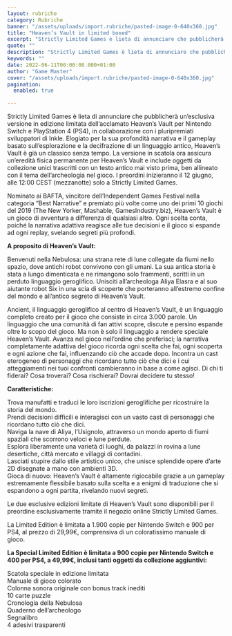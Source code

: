 ```yaml
---
layout: rubriche
category: Rubriche
banner: "/assets/uploads/import.rubriche/pasted-image-0-640x360.jpg"
title: "Heaven’s Vault in limited boxed"
excerpt: "Strictly Limited Games è lieta di annunciare che pubblicherà un’esclusiva versione in edizione limitata dell’acclamato Heaven’s Vault per Nintendo Switch e PlayStation 4 (PS4), in collaborazione con i pluripremiati sviluppatori di Inkle. Elogiato per la sua profondità narrativa e il gameplay basato sull’esplorazione e la decifrazione di un linguaggio antico, Heaven’s Vault è già un [&hellip"
quote: ""
description: "Strictly Limited Games è lieta di annunciare che pubblicherà un’esclusiva versione in edizione limitata dell’acclamato Heaven’s Vault per Nintendo Switch e PlayStation 4 (PS4), in collaborazione con i pluripremiati sviluppatori di Inkle. Elogiato per la sua profondità narrativa e il gameplay basato sull’esplorazione e la decifrazione di un linguaggio antico, Heaven’s Vault è già un [&hellip"
keywords: ""
date: 2022-06-11T00:00:00.000+01:00
author: "Game Master"
cover: "/assets/uploads/import.rubriche/pasted-image-0-640x360.jpg"
pagination:
  enabled: true

---
```


Strictly Limited Games è lieta di annunciare che pubblicherà un’esclusiva versione in edizione limitata dell’acclamato Heaven’s Vault per Nintendo Switch e PlayStation 4 (PS4), in collaborazione con i pluripremiati sviluppatori di Inkle. Elogiato per la sua profondità narrativa e il gameplay basato sull’esplorazione e la decifrazione di un linguaggio antico, Heaven’s Vault è già un classico senza tempo. La versione in scatola ora assicura un’eredità fisica permanente per Heaven’s Vault e include oggetti da collezione unici trascritti con un testo antico mai visto prima, ben allineato con il tema dell’archeologia nel gioco. I preordini inizieranno il 12 giugno, alle 12:00 CEST (mezzanotte) solo a Strictly Limited Games.

Nominato ai BAFTA, vincitore dell’Independent Games Festival nella categoria “Best Narrative” e premiato più volte come uno dei primi 10 giochi del 2019 (The New Yorker, Mashable, GamesIndustry.biz), Heaven’s Vault è un gioco di avventura a differenza di qualsiasi altro. Ogni scelta conta, poiché la narrativa adattiva reagisce alle tue decisioni e il gioco si espande ad ogni replay, svelando segreti più profondi.

**A proposito di Heaven’s Vault:**

Benvenuti nella Nebulosa: una strana rete di lune collegate da fiumi nello spazio, dove antichi robot convivono con gli umani. La sua antica storia è stata a lungo dimenticata e ne rimangono solo frammenti, scritti in un perduto linguaggio geroglifico. Unisciti all’archeologa Aliya Elasra e al suo aiutante robot Six in una scia di scoperte che porteranno all’estremo confine del mondo e all’antico segreto di Heaven’s Vault.

Ancient, il linguaggio geroglifico al centro di Heaven’s Vault, è un linguaggio completo creato per il gioco che consiste in circa 3.000 parole. Un linguaggio che una comunità di fan attivi scopre, discute e persino espande oltre lo scopo del gioco. Ma non è solo il linguaggio a rendere speciale Heaven’s Vault. Avanza nel gioco nell’ordine che preferisci; la narrativa completamente adattiva del gioco ricorda ogni scelta che fai, ogni scoperta e ogni azione che fai, influenzando ciò che accade dopo. Incontra un cast eterogeneo di personaggi che ricordano tutto ciò che dici e i cui atteggiamenti nei tuoi confronti cambieranno in base a come agisci. Di chi ti fiderai? Cosa troverai? Cosa rischierai? Dovrai decidere tu stesso!

**Caratteristiche:**

Trova manufatti e traduci le loro iscrizioni geroglifiche per ricostruire la storia del mondo.  
Prendi decisioni difficili e interagisci con un vasto cast di personaggi che ricordano tutto ciò che dici.  
Naviga la nave di Aliya, l’Usignolo, attraverso un mondo aperto di fiumi spaziali che scorrono veloci e lune perdute.  
Esplora liberamente una varietà di luoghi, da palazzi in rovina a lune desertiche, città mercato e villaggi di contadini.  
Lasciati stupire dallo stile artistico unico, che unisce splendide opere d’arte 2D disegnate a mano con ambienti 3D.  
Gioca di nuovo: Heaven’s Vault è altamente rigiocabile grazie a un gameplay estremamente flessibile basato sulla scelta e a enigmi di traduzione che si espandono a ogni partita, rivelando nuovi segreti.

Le due esclusive edizioni limitate di Heaven’s Vault sono disponibili per il preordine esclusivamente tramite il negozio online Strictly Limited Games.

La Limited Edition è limitata a 1.900 copie per Nintendo Switch e 900 per PS4, al prezzo di 29,99€, comprensiva di un coloratissimo manuale di gioco.

**La Special Limited Edition è limitata a 900 copie per Nintendo Switch e 400 per PS4, a 49,99€, inclusi tanti oggetti da collezione aggiuntivi:**

Scatola speciale in edizione limitata  
Manuale di gioco colorato  
Colonna sonora originale con bonus track inediti  
10 carte puzzle  
Cronologia della Nebulosa  
Quaderno dell’archeologo  
Segnalibro  
4 adesivi trasparenti